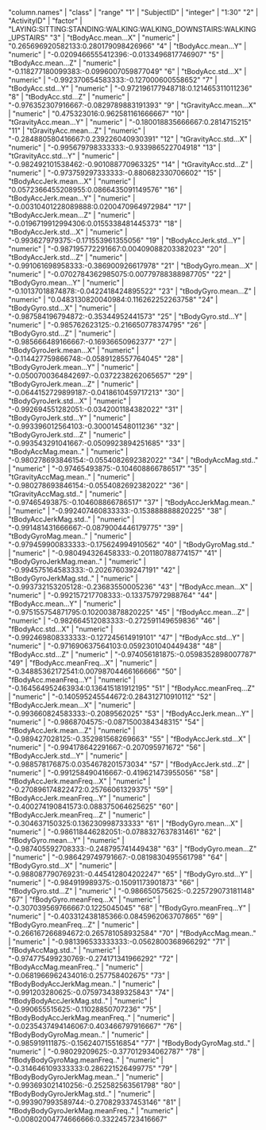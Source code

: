 "column.names" | "class" | "range"
"1" | "SubjectID" | "integer" | "1:30"
"2" | "ActivityID" | "factor" | "LAYING:SITTING:STANDING:WALKING:WALKING_DOWNSTAIRS:WALKING_UPSTAIRS"
"3" | "tBodyAcc.mean...X" | "numeric" | "0.265696920582133:0.280179098426966"
"4" | "tBodyAcc.mean...Y" | "numeric" | "-0.0209466555412396:-0.0133496817746907"
"5" | "tBodyAcc.mean...Z" | "numeric" | "-0.118277180099383:-0.0996007059877049"
"6" | "tBodyAcc.std...X" | "numeric" | "-0.992370654583333:-0.127000600558652"
"7" | "tBodyAcc.std...Y" | "numeric" | "-0.972196177948718:0.121465311011236"
"8" | "tBodyAcc.std...Z" | "numeric" | "-0.976352307916667:-0.0829789883191393"
"9" | "tGravityAcc.mean...X" | "numeric" | "0.475323016:0.962581161666667"
"10" | "tGravityAcc.mean...Y" | "numeric" | "-0.180018835666667:0.2814715215"
"11" | "tGravityAcc.mean...Z" | "numeric" | "-0.284880580416667:0.239226040930391"
"12" | "tGravityAcc.std...X" | "numeric" | "-0.995679798333333:-0.933986522704918"
"13" | "tGravityAcc.std...Y" | "numeric" | "-0.982492101538462:-0.901088770963325"
"14" | "tGravityAcc.std...Z" | "numeric" | "-0.973759297333333:-0.880682330706602"
"15" | "tBodyAccJerk.mean...X" | "numeric" | "0.0572366455208955:0.0866435091149576"
"16" | "tBodyAccJerk.mean...Y" | "numeric" | "-0.00310401228089888:0.0200470964972984"
"17" | "tBodyAccJerk.mean...Z" | "numeric" | "-0.0196719912994306:0.0155338481445373"
"18" | "tBodyAccJerk.std...X" | "numeric" | "-0.993627979375:-0.171553961355056"
"19" | "tBodyAccJerk.std...Y" | "numeric" | "-0.987195772291667:0.00409088203382023"
"20" | "tBodyAccJerk.std...Z" | "numeric" | "-0.991061698958333:-0.386900926617978"
"21" | "tBodyGyro.mean...X" | "numeric" | "-0.0702784362985075:0.00779788388987705"
"22" | "tBodyGyro.mean...Y" | "numeric" | "-0.10137018874878:-0.0422418424895522"
"23" | "tBodyGyro.mean...Z" | "numeric" | "0.0483130820040984:0.116262252263758"
"24" | "tBodyGyro.std...X" | "numeric" | "-0.987584196794872:-0.35344952441573"
"25" | "tBodyGyro.std...Y" | "numeric" | "-0.985762623125:-0.216650778374795"
"26" | "tBodyGyro.std...Z" | "numeric" | "-0.985666489166667:-0.16936650962377"
"27" | "tBodyGyroJerk.mean...X" | "numeric" | "-0.114427759866748:-0.0589128557764045"
"28" | "tBodyGyroJerk.mean...Y" | "numeric" | "-0.0500700364842697:-0.0372238262065657"
"29" | "tBodyGyroJerk.mean...Z" | "numeric" | "-0.0644152729899187:-0.0418610459717213"
"30" | "tBodyGyroJerk.std...X" | "numeric" | "-0.992694551282051:-0.0342001184382022"
"31" | "tBodyGyroJerk.std...Y" | "numeric" | "-0.993396012564103:-0.300014548011236"
"32" | "tBodyGyroJerk.std...Z" | "numeric" | "-0.993543291041667:-0.0509923894251685"
"33" | "tBodyAccMag.mean.." | "numeric" | "-0.980278693846154:-0.0554082692382022"
"34" | "tBodyAccMag.std.." | "numeric" | "-0.97465493875:-0.104608866786517"
"35" | "tGravityAccMag.mean.." | "numeric" | "-0.980278693846154:-0.0554082692382022"
"36" | "tGravityAccMag.std.." | "numeric" | "-0.97465493875:-0.104608866786517"
"37" | "tBodyAccJerkMag.mean.." | "numeric" | "-0.992407460833333:-0.153888888820225"
"38" | "tBodyAccJerkMag.std.." | "numeric" | "-0.991481431666667:-0.0879004446179775"
"39" | "tBodyGyroMag.mean.." | "numeric" | "-0.979459900833333:-0.175624994910562"
"40" | "tBodyGyroMag.std.." | "numeric" | "-0.980494326458333:-0.201180788774157"
"41" | "tBodyGyroJerkMag.mean.." | "numeric" | "-0.994575164583333:-0.202676039247191"
"42" | "tBodyGyroJerkMag.std.." | "numeric" | "-0.993732153205128:-0.23683550005236"
"43" | "fBodyAcc.mean...X" | "numeric" | "-0.992157217708333:-0.133757972988764"
"44" | "fBodyAcc.mean...Y" | "numeric" | "-0.975155754871795:0.102003878820225"
"45" | "fBodyAcc.mean...Z" | "numeric" | "-0.982664512083333:-0.272591149659836"
"46" | "fBodyAcc.std...X" | "numeric" | "-0.992469808333333:-0.127245614919101"
"47" | "fBodyAcc.std...Y" | "numeric" | "-0.971690637564103:0.0592301040449438"
"48" | "fBodyAcc.std...Z" | "numeric" | "-0.974056181875:-0.0598352898007787"
"49" | "fBodyAcc.meanFreq...X" | "numeric" | "-0.34885362172541:0.00798704466166666"
"50" | "fBodyAcc.meanFreq...Y" | "numeric" | "-0.164564952463934:0.136415181912195"
"51" | "fBodyAcc.meanFreq...Z" | "numeric" | "-0.140595245544672:0.284312710910112"
"52" | "fBodyAccJerk.mean...X" | "numeric" | "-0.993660824583333:-0.2089562025"
"53" | "fBodyAccJerk.mean...Y" | "numeric" | "-0.9868704575:-0.0871500384348315"
"54" | "fBodyAccJerk.mean...Z" | "numeric" | "-0.989427028125:-0.352981568269663"
"55" | "fBodyAccJerk.std...X" | "numeric" | "-0.994178642291667:-0.207095971672"
"56" | "fBodyAccJerk.std...Y" | "numeric" | "-0.988578176875:0.0354678201573034"
"57" | "fBodyAccJerk.std...Z" | "numeric" | "-0.991258490416667:-0.419621473955056"
"58" | "fBodyAccJerk.meanFreq...X" | "numeric" | "-0.270896174822472:0.25766061329375"
"59" | "fBodyAccJerk.meanFreq...Y" | "numeric" | "-0.400274190841573:0.088375064625625"
"60" | "fBodyAccJerk.meanFreq...Z" | "numeric" | "-0.304637150325:0.136230998733333"
"61" | "fBodyGyro.mean...X" | "numeric" | "-0.986118446282051:-0.0788327637831461"
"62" | "fBodyGyro.mean...Y" | "numeric" | "-0.987405592708333:-0.248795741449438"
"63" | "fBodyGyro.mean...Z" | "numeric" | "-0.986429749791667:-0.0819830495561798"
"64" | "fBodyGyro.std...X" | "numeric" | "-0.988087790769231:-0.445412804202247"
"65" | "fBodyGyro.std...Y" | "numeric" | "-0.984919989375:-0.15091173901873"
"66" | "fBodyGyro.std...Z" | "numeric" | "-0.986650575625:-0.225729073181148"
"67" | "fBodyGyro.meanFreq...X" | "numeric" | "-0.307039569766667:0.1225045045"
"68" | "fBodyGyro.meanFreq...Y" | "numeric" | "-0.403312438185366:0.0845962063707865"
"69" | "fBodyGyro.meanFreq...Z" | "numeric" | "-0.266167266894672:0.265781058932584"
"70" | "fBodyAccMag.mean.." | "numeric" | "-0.981396533333333:-0.0562800368966292"
"71" | "fBodyAccMag.std.." | "numeric" | "-0.974775499230769:-0.274171341966292"
"72" | "fBodyAccMag.meanFreq.." | "numeric" | "-0.0681966962434016:0.257758402675"
"73" | "fBodyBodyAccJerkMag.mean.." | "numeric" | "-0.991203280625:-0.0759734389325843"
"74" | "fBodyBodyAccJerkMag.std.." | "numeric" | "-0.990655515625:-0.11028850707236"
"75" | "fBodyBodyAccJerkMag.meanFreq.." | "numeric" | "-0.0235437494146067:0.403466797916667"
"76" | "fBodyBodyGyroMag.mean.." | "numeric" | "-0.985919111875:-0.156240715516854"
"77" | "fBodyBodyGyroMag.std.." | "numeric" | "-0.98029209625:-0.377012934062787"
"78" | "fBodyBodyGyroMag.meanFreq.." | "numeric" | "-0.314646109333333:0.286221526499775"
"79" | "fBodyBodyGyroJerkMag.mean.." | "numeric" | "-0.993693021410256:-0.252582563561798"
"80" | "fBodyBodyGyroJerkMag.std.." | "numeric" | "-0.993907993589744:-0.270829337453146"
"81" | "fBodyBodyGyroJerkMag.meanFreq.." | "numeric" | "-0.00802004774666666:0.332245723416667"
